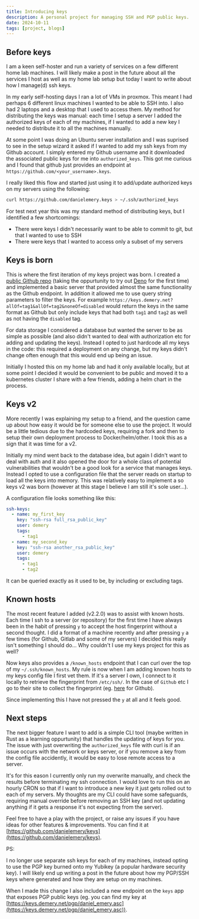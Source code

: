 ```yaml
---
title: Introducing keys
description: A personal project for managing SSH and PGP public keys.
date: 2024-10-11
tags: [project, blogs]
---
```


## Before keys

I am a keen self-hoster and run a variety of services on a few different home lab machines. I will likely make a post in the future about all the services I host as well as my home lab setup but today I want to write about how I manage(d) ssh keys.

In my early self-hosting days I ran a lot of VMs in proxmox. This meant I had perhaps 6 different linux machines I wanted to be able to SSH into. I also had 2 laptops and a desktop that I used to access them. My method for distributing the keys was manual: each time I setup a server I added the authorized keys of each of my machines, if I wanted to add a new key I needed to distribute it to all the machines manually.

At some point I was doing an Ubuntu server installation and I was suprised to see in the setup wizard it asked if I wanted to add my ssh keys from my Github account. I simply entered my Github username and it downloaded the associated public keys for me into `authorized_keys`. This got me curious and I found that github just provides an endpoint at `https://github.com/<your_username>.keys`.

I really liked this flow and started just using it to add/update authorized keys on my servers using the following:

```sh
curl https://github.com/danielemery.keys > ~/.ssh/authorized_keys
```

For test next year this was my standard method of distributing keys, but I identified a few shortcomings:

- There were keys I didn't necessarily want to be able to commit to git, but that I wanted to use to SSH
- There were keys that I wanted to access only a subset of my servers

## Keys is born

This is where the first iteration of my keys project was born. I created a [public Github repo](https://github.com/danielemery/keys) (taking the oppurtunity to try out [Deno](https://deno.com/) for the first time) and implemented a basic server that provided almost the same functionality as the Github endpoint. In addition it allowed me to use query string parameters to filter the keys. For example `https://keys.demery.net?allOf=tag1&allOf=tag2&noneOf=disabled` would return the keys in the same format as Github but only include keys that had both `tag1` and `tag2` as well as not having the `disabled` tag.

For data storage I considered a database but wanted the server to be as simple as possible (and also didn't wanted to deal with authorization etc for adding and updating the keys). Instead I opted to just hardcode all my keys in the code: this required a deployment on any change, but my keys didn't change often enough that this would end up being an issue.

Initially I hosted this on my home lab and had it only available locally, but at some point I decided it would be convenient to be public and moved it to a kubernetes cluster I share with a few friends, adding a helm chart in the process.

## Keys v2

More recently I was explaining my setup to a friend, and the question came up about how easy it would be for someone else to use the project. It would be a little tedious due to the hardcoded keys, requiring a fork and then to setup their own deployment process to Docker/helm/other. I took this as a sign that it was time for a v2.

Initially my mind went back to the database idea, but again I didn't want to deal with auth and it also opened the door for a whole class of potential vulnerabilities that wouldn't be a good look for a service that manages keys. Instead I opted to use a configuration file that the server reads on startup to load all the keys into memory. This was relatively easy to implement a so keys v2 was born (however at this stage I believe I am still it's sole user...).

A configuration file looks something like this:

```yaml
ssh-keys:
  - name: my_first_key
    key: "ssh-rsa full_rsa_public_key"
    user: demery
    tags:
      - tag1
  - name: my_second_key
    key: "ssh-rsa another_rsa_public_key"
    user: demery
    tags:
      - tag1
      - tag2
```

It can be queried exactly as it used to be, by including or excluding tags.

## Known hosts

The most recent feature I added (v2.2.0) was to assist with known hosts. Each time I ssh to a server (or repository) for the first time I have always been in the habit of pressing `y` to accept the host fingerprint without a second thought. I did a format of a machine recently and after pressing `y` a few times (for Github, Gitlab and some of my servers) I decided this really isn't something I should do... Why couldn't I use my keys project for this as well?

Now keys also provides a `/known_hosts` endpoint that I can curl over the top of my `~/.ssh/known_hosts`. My rule is now when I am adding known hosts to my keys config file I first vet them. If it's a server I own, I connect to it locally to retrieve the fingerprint from `/etc/ssh/`. In the case of `Github` etc I go to their site to collect the fingerprint (eg. [here](https://docs.github.com/en/authentication/keeping-your-account-and-data-secure/githubs-ssh-key-fingerprints) for Github).

Since implementing this I have not pressed the `y` at all and it feels good.

## Next steps

The next bigger feature I want to add is a simple CLI tool (maybe written in Rust as a learning oppurtunity) that handles the updating of keys for you. The issue with just overwriting the `authorized_keys` file with curl is if an issue occurs with the network or keys server, or if you remove a key from the config file accidently, it would be easy to lose remote access to a server. 

It's for this eason I currently only run my overwrite manually, and check the results before terminating my ssh connection. I would love to run this on an hourly CRON so that if I want to introduce a new key it just gets rolled out to each of my servers. My thoughts are my CLI could have some safeguards, requiring manual override before removing an SSH key (and not updating anything if it gets a response it's not expecting from the server).

Feel free to have a play with the project, or raise any issues if you have ideas for other features & improvements. You can find it at [https://github.com/danielemery/keys](https://github.com/danielemery/keys).

PS:

I no longer use separate ssh keys for each of my machines, instead opting to use the PGP key burned onto my Yubikey (a popular hardware security key). I will likely end up writing a post in the future about how my PGP/SSH keys where generated and how they are setup on my machines.

When I made this change I also included a new endpoint on the `keys` app that exposes PGP public keys (eg. you can find my key at [https://keys.demery.net/pgp/daniel_emery.asc](https://keys.demery.net/pgp/daniel_emery.asc)).

